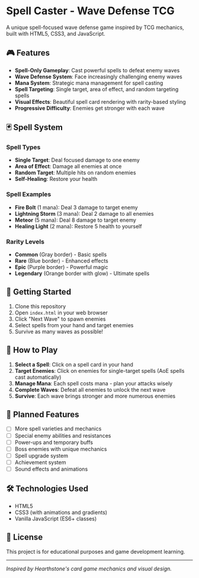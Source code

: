 # Spell Caster - Wave Defense TCG

A unique spell-focused wave defense game inspired by TCG mechanics, built with HTML5, CSS3, and JavaScript.

## 🎮 Features

- **Spell-Only Gameplay**: Cast powerful spells to defeat enemy waves
- **Wave Defense System**: Face increasingly challenging enemy waves
- **Mana System**: Strategic mana management for spell casting
- **Spell Targeting**: Single target, area of effect, and random targeting spells
- **Visual Effects**: Beautiful spell card rendering with rarity-based styling
- **Progressive Difficulty**: Enemies get stronger with each wave

## 🃏 Spell System

### Spell Types
- **Single Target**: Deal focused damage to one enemy
- **Area of Effect**: Damage all enemies at once
- **Random Target**: Multiple hits on random enemies
- **Self-Healing**: Restore your health

### Spell Examples
- **Fire Bolt** (1 mana): Deal 3 damage to target enemy
- **Lightning Storm** (3 mana): Deal 2 damage to all enemies
- **Meteor** (5 mana): Deal 8 damage to target enemy
- **Healing Light** (2 mana): Restore 5 health to yourself

### Rarity Levels
- **Common** (Gray border) - Basic spells
- **Rare** (Blue border) - Enhanced effects
- **Epic** (Purple border) - Powerful magic
- **Legendary** (Orange border with glow) - Ultimate spells

## 🚀 Getting Started

1. Clone this repository
2. Open `index.html` in your web browser
3. Click "Next Wave" to spawn enemies
4. Select spells from your hand and target enemies
5. Survive as many waves as possible!

## 🎯 How to Play

1. **Select a Spell**: Click on a spell card in your hand
2. **Target Enemies**: Click on enemies for single-target spells (AoE spells cast automatically)
3. **Manage Mana**: Each spell costs mana - plan your attacks wisely
4. **Complete Waves**: Defeat all enemies to unlock the next wave
5. **Survive**: Each wave brings stronger and more numerous enemies

## 🔮 Planned Features

- [ ] More spell varieties and mechanics
- [ ] Special enemy abilities and resistances
- [ ] Power-ups and temporary buffs
- [ ] Boss enemies with unique mechanics
- [ ] Spell upgrade system
- [ ] Achievement system
- [ ] Sound effects and animations

## 🛠️ Technologies Used

- HTML5
- CSS3 (with animations and gradients)
- Vanilla JavaScript (ES6+ classes)

## 📝 License

This project is for educational purposes and game development learning.

---

*Inspired by Hearthstone's card game mechanics and visual design.*